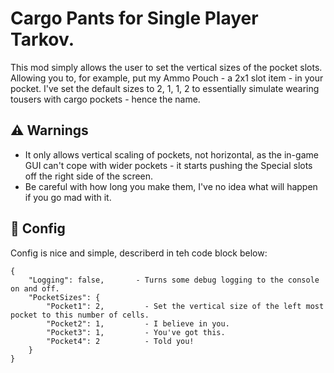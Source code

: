 # Cargo Pants for Single Player Tarkov.

This mod simply allows the user to set the vertical sizes of the pocket slots. Allowing you to, for example, put my Ammo Pouch - a 2x1 slot item - in your pocket.
I've set the default sizes to 2, 1, 1, 2 to essentially simulate wearing tousers with cargo pockets - hence the name.

## :warning: Warnings
* It only allows vertical scaling of pockets, not horizontal, as the in-game GUI can't cope with wider pockets - it starts pushing the Special slots off the right side of the screen.
* Be careful with how long you make them, I've no idea what will happen if you go mad with it. 



## :memo: Config
Config is nice and simple, describerd in teh code block below:

```
{
	"Logging": false,       - Turns some debug logging to the console on and off.
	"PocketSizes": {
		"Pocket1": 2,         - Set the vertical size of the left most pocket to this number of cells.
		"Pocket2": 1,         - I believe in you.
		"Pocket3": 1,         - You've got this.
		"Pocket4": 2          - Told you!
	}
}
```
